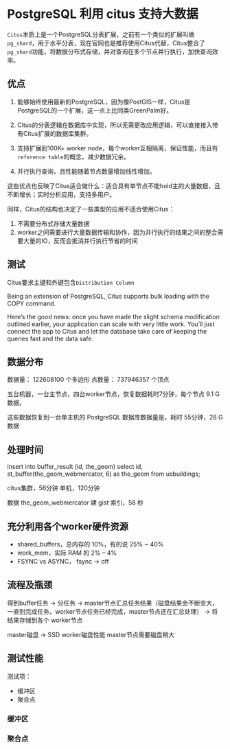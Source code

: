 # PostgreSQL 利用 citus 支持大数据

`Citus`本质上是一个PostgreSQL分表扩展，之前有一个类似的扩展叫做`pg_shard`，用于水平分表，现在官网也是推荐使用Citus代替，Citus整合了`pg_shard`功能，将数据分布式存储，并对查询在多个节点并行执行，加快查询效率。

## 优点

1. 能够始终使用最新的PostgreSQL，因为像PostGIS一样，Citus是PostgreSQL的一个扩展，这一点上比同类GreenPalm好。

2. Citus的分表逻辑在数据库中实现，所以无需更改应用逻辑，可以直接接入带有Citus扩展的数据库集群。

3. 支持扩展到100K+ worker node，每个worker互相隔离，保证性能，而且有`reference table`的概念，减少数据冗余。

4. 并行执行查询，且性能随着节点数量增加线性增加。

这些优点也反映了Citus适合做什么：适合具有单节点不能hold主的大量数据，且不断增长；实时分析应用，支持多用户。

同样，Citus的结构也决定了一些类型的应用不适合使用Citus：

1. 不需要分布式存储大量数据
2. worker之间需要进行大量数据传输和协作，因为并行执行的结果之间的整合需要大量的IO，反而会抵消并行执行节省的时间

## 测试

Citus要求主键和外键包含`Distribution Column`

Being an extension of PostgreSQL, Citus supports bulk loading with the COPY command.

Here’s the good news: once you have made the slight schema modification outlined earlier, your application can scale with very little work. You’ll just connect the app to Citus and let the database take care of keeping the queries fast and the data safe.

## 数据分布

数据量： 122608100 个多边形
点数量： 737946357 个顶点

五台机器，一台主节点，四台worker节点，恢复数据耗时7分钟，每个节点 9.1 G 数据。

这些数据恢复到一台单主机的 PostgreSQL 数据库数据量是，耗时 55分钟，28 G 数据

## 处理时间

insert into buffer_result (id, the_geom) select id, st_buffer(the_geom_webmercator, 6) as the_geom from usbuildings;

citus集群，56分钟
单机，120分钟

数据 the_geom_webmercator 建 gist 索引，58 秒

## 充分利用各个worker硬件资源

- shared_buffers，总内存的 10%，有的说 25% ~ 40%
- work_mem，实际 RAM 的 2% – 4%
- FSYNC vs ASYNC， fsync -> off

## 流程及瓶颈

得到buffer任务 -> 分任务 -> master节点汇总任务结果（磁盘结果会不断变大，一直到完成任务，worker节点任务已经完成，master节点还在汇总处理） -> 将结果存储到各个 worker节点

master磁盘 -> SSD
worker磁盘性能
master节点需要磁盘稍大

## 测试性能

测试项：

- 缓冲区
- 聚合点

### 缓冲区

### 聚合点